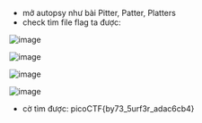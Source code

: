 - mở autopsy như bài Pitter, Patter, Platters
- check tìm file flag ta được:<br>

![image](https://github.com/chaumoon/Forensics/assets/127403046/845b0ca1-6a88-4152-a4f9-a330af7abef4)<br>

![image](https://github.com/chaumoon/Forensics/assets/127403046/423a2197-9d5d-4101-a511-8f5837993b23)<br>

![image](https://github.com/chaumoon/Forensics/assets/127403046/4de146f6-e2e9-4fdc-9290-43b7b0b270d7)<br>

![image](https://github.com/chaumoon/Forensics/assets/127403046/c6af21e4-3881-470c-ba3d-c9dbdcc081d1)<br>

- cờ tìm được: picoCTF{by73_5urf3r_adac6cb4}
